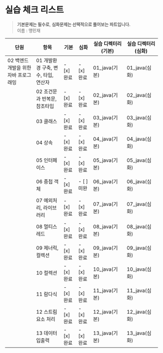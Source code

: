 # 실습 체크 리스트

> **기본문제는 필수로**, **심화문제는 선택적으로 풀어보는 파트입니다.**  
> 이름 : 맹민재

| 단원                                 | 항목                                        | 기본       | 심화       | 실습 디렉터리 (기본) | 실습 디렉터리 (심화) |
|--------------------------------------|---------------------------------------------|------------|------------|----------------------|----------------------|
| 02 백엔드 개발을 위한 자바 프로그래밍 | 01 개발환경 구축, 변수, 타입, 연산자         | - [x] 완료 | - [x] 완료 | 01_java(기본)        | 01_java(심화)        |
|                                      | 02 조건문과 반복문, 참조타입                 | - [x] 완료 | - [x] 완료 | 02_java(기본)        | 02_java(심화)        |
|                                      | 03 클래스                                   | - [x] 완료 | - [x] 완료 | 03_java(기본)        | 03_java(심화)        |
|                                      | 04 상속                                     | - [x] 완료 | - [x] 완료 | 04_java(기본)        | 04_java(심화)        |
|                                      | 05 인터페이스                               | - [x] 완료 | - [x] 완료 | 05_java(기본)        | 05_java(심화)        |
|                                      | 06 중첩 객체                                | - [x] 완료 | - [ ] 미완 | 06_java(기본)        | 06_java(심화)        |
|                                      | 07 예외처리, 라이브러리                      | - [x] 완료 | - [x] 완료 | 07_java(기본)        | 07_java(심화)        |
|                                      | 08 멀티스레드                               | - [x] 완료 | - [x] 완료 | 08_java(기본)        | 08_java(심화)        |
|                                      | 09 제너릭, 컬렉션                           | - [x] 완료 | - [x] 완료 | 09_java(기본)        | 09_java(심화)        |
|                                      | 10 컬렉션                                   | - [x] 완료 | - [x] 완료 | 10_java(기본)        | 10_java(심화)        |
|                                      | 11 람다식                                   | - [x] 완료 | - [x] 완료 | 11_java(기본)        | 11_java(심화)        |
|                                      | 12 스트림 요소 처리                         | - [x] 완료 | - [x] 완료 | 12_java(기본)        | 12_java(심화)        |
|                                      | 13 데이터 입출력                             | - [x] 완료 | - [x] 완료 | 13_java(기본)        | 13_java(심화)        |
